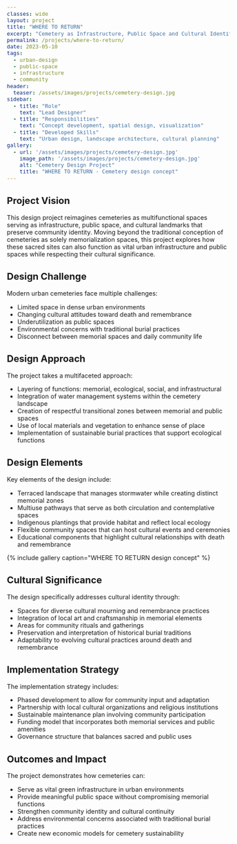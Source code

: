 ```yaml
---
classes: wide
layout: project
title: "WHERE TO RETURN"
excerpt: "Cemetery as Infrastructure, Public Space and Cultural Identity"
permalink: /projects/where-to-return/
date: 2023-05-10
tags:
  - urban-design
  - public-space
  - infrastructure
  - community
header:
  teaser: /assets/images/projects/cemetery-design.jpg
sidebar:
  - title: "Role"
    text: "Lead Designer"
  - title: "Responsibilities"
    text: "Concept development, spatial design, visualization"
  - title: "Developed Skills"
    text: "Urban design, landscape architecture, cultural planning"
gallery:
  - url: '/assets/images/projects/cemetery-design.jpg'
    image_path: '/assets/images/projects/cemetery-design.jpg'
    alt: "Cemetery Design Project"
    title: "WHERE TO RETURN - Cemetery design concept"
---
```


<style>
    body {
        font-size: 90%; 
    }
</style>

## Project Vision

This design project reimagines cemeteries as multifunctional spaces serving as infrastructure, public space, and cultural landmarks that preserve community identity. Moving beyond the traditional conception of cemeteries as solely memorialization spaces, this project explores how these sacred sites can also function as vital urban infrastructure and public spaces while respecting their cultural significance.

## Design Challenge

Modern urban cemeteries face multiple challenges:
- Limited space in dense urban environments
- Changing cultural attitudes toward death and remembrance
- Underutilization as public spaces
- Environmental concerns with traditional burial practices
- Disconnect between memorial spaces and daily community life

## Design Approach

The project takes a multifaceted approach:
- Layering of functions: memorial, ecological, social, and infrastructural
- Integration of water management systems within the cemetery landscape
- Creation of respectful transitional zones between memorial and public spaces
- Use of local materials and vegetation to enhance sense of place
- Implementation of sustainable burial practices that support ecological functions

## Design Elements

Key elements of the design include:
- Terraced landscape that manages stormwater while creating distinct memorial zones
- Multiuse pathways that serve as both circulation and contemplative spaces
- Indigenous plantings that provide habitat and reflect local ecology
- Flexible community spaces that can host cultural events and ceremonies
- Educational components that highlight cultural relationships with death and remembrance

{% include gallery caption="WHERE TO RETURN design concept" %}

## Cultural Significance

The design specifically addresses cultural identity through:
- Spaces for diverse cultural mourning and remembrance practices
- Integration of local art and craftsmanship in memorial elements
- Areas for community rituals and gatherings
- Preservation and interpretation of historical burial traditions
- Adaptability to evolving cultural practices around death and remembrance

## Implementation Strategy

The implementation strategy includes:
- Phased development to allow for community input and adaptation
- Partnership with local cultural organizations and religious institutions
- Sustainable maintenance plan involving community participation
- Funding model that incorporates both memorial services and public amenities
- Governance structure that balances sacred and public uses

## Outcomes and Impact

The project demonstrates how cemeteries can:
- Serve as vital green infrastructure in urban environments
- Provide meaningful public space without compromising memorial functions
- Strengthen community identity and cultural continuity
- Address environmental concerns associated with traditional burial practices
- Create new economic models for cemetery sustainability 